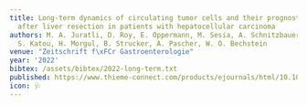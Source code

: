 ```yaml
---
title: Long-term dynamics of circulating tumor cells and their prognostic relevance
  after liver resection in patients with hepatocellular carcinoma
authors: M. A. Juratli, D. Roy, E. Oppermann, M. Sesia, A. Schnitzbauer, J. Hoelzen,
  S. Katou, H. Morgul, B. Strucker, A. Pascher, W. O. Bechstein
venue: "Zeitschrift f\xFCr Gastroenterologie"
year: '2022'
bibtex: /assets/bibtex/2022-long-term.txt
published: https://www.thieme-connect.com/products/ejournals/html/10.1055/s-0042-1754779
icon: 🩺
---
```

